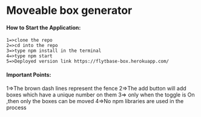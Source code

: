 #  Moveable box generator
#### How to Start the Application:
```
1=>clone the repo
2=>cd into the repo
3=>type npm install in the terminal
4=>type npm start
5=>Deployed version link https://flytbase-box.herokuapp.com/
```
#### Important Points:
1=>The brown dash lines represent the fence
2=>The add button will add boxes which have a unique number on them
3=> only when the toggle is On ,then only the boxes can be moved
4=>No npm libraries are used in the process
```

